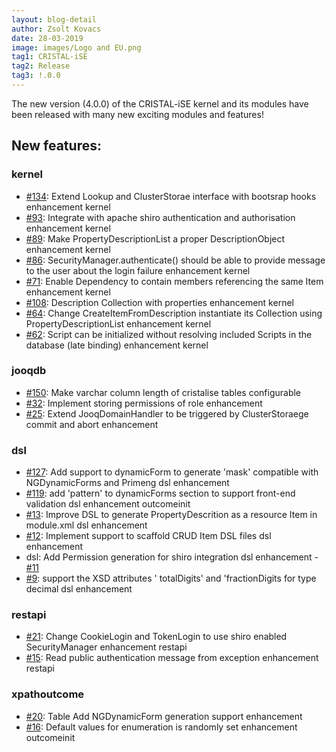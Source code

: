 ```yaml
---
layout: blog-detail
author: Zsolt Kovacs
date: 28-03-2019
image: images/Logo and EU.png
tag1: CRISTAL-iSE
tag2: Release
tag3: !.0.0
---
```


The new version (4.0.0) of the CRISTAL-iSE kernel and its modules have been released with many new exciting modules and features!

## New features:

### kernel
- [#134](https://github.com/cristal-ise/cristal-ise/issues/134): Extend Lookup and ClusterStorae interface with bootsrap hooks enhancement kernel
- [#93](https://github.com/cristal-ise/cristal-ise/issues/93): Integrate with apache shiro authentication and authorisation enhancement kernel
- [#89](https://github.com/cristal-ise/cristal-ise/issues/89): Make PropertyDescriptionList a proper DescriptionObject enhancement kernel
- [#86](https://github.com/cristal-ise/cristal-ise/issues/86): SecurityManager.authenticate() should be able to provide message to the user about the login failure enhancement kernel
- [#71](https://github.com/cristal-ise/cristal-ise/issues/71): Enable Dependency to contain members referencing the same Item enhancement kernel
- [#108](https://github.com/cristal-ise/cristal-ise/issues/108): Description Collection with properties enhancement kernel
- [#64](https://github.com/cristal-ise/cristal-ise/issues/64): Change CreateItemFromDescription instantiate its Collection using PropertyDescriptionList enhancement kernel
- [#62](https://github.com/cristal-ise/cristal-ise/issues/62): Script can be initialized without resolving included Scripts in the database (late binding) enhancement kernel

### jooqdb
- [#150](https://github.com/cristal-ise/cristal-ise/issues/150): Make varchar column length of cristalise tables configurable
- [#32](https://github.com/cristal-ise/cristal-ise/issues/32): Implement storing permissions of role enhancement
- [#25](https://github.com/cristal-ise/cristal-ise/issues/25): Extend JooqDomainHandler to be triggered by ClusterStoraege commit and abort enhancement

### dsl
- [#127](https://github.com/cristal-ise/cristal-ise/issues/127): Add support to dynamicForm to generate 'mask' compatible with NGDynamicForms and Primeng dsl enhancement 
- [#119](https://github.com/cristal-ise/cristal-ise/issues/119): add 'pattern' to dynamicForms section to support front-end validation dsl enhancement outcomeinit
- [#13](https://github.com/cristal-ise/cristal-ise/issues/13): Improve DSL to generate PropertyDescrition as a resource Item in module.xml dsl enhancement
- [#12](https://github.com/cristal-ise/cristal-ise/issues/12): Implement support to scaffold CRUD Item DSL files dsl enhancement
- dsl: Add Permission generation for shiro integration dsl enhancement - [#11](https://github.com/cristal-ise/cristal-ise/issues/11)
- [#9](https://github.com/cristal-ise/cristal-ise/issues/9): support the XSD attributes ' totalDigits' and 'fractionDigits for type decimal dsl enhancement

### restapi
- [#21](https://github.com/cristal-ise/cristal-ise/issues/21): Change CookieLogin and TokenLogin to use shiro enabled SecurityManager enhancement restapi
- [#15](https://github.com/cristal-ise/cristal-ise/issues/15): Read public authentication message from exception enhancement restapi

### xpathoutcome
- [#20](https://github.com/cristal-ise/cristal-ise/issues/20): Table Add NGDynamicForm generation support enhancement
- [#16](https://github.com/cristal-ise/cristal-ise/issues/16): Default values for enumeration is randomly set enhancement outcomeinit


